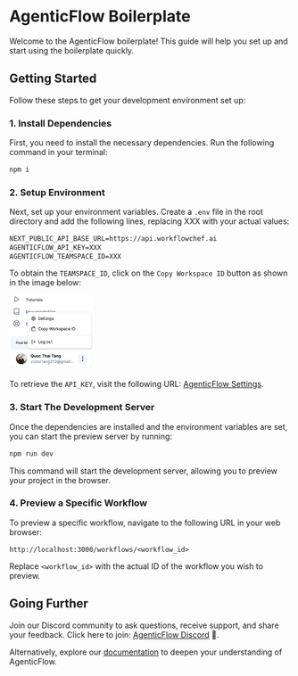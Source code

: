 # AgenticFlow Boilerplate

Welcome to the AgenticFlow boilerplate! This guide will help you set up and start using the boilerplate quickly.

## Getting Started

Follow these steps to get your development environment set up:

### 1. Install Dependencies

First, you need to install the necessary dependencies. Run the following command in your terminal:

```bash
npm i
```

### 2. Setup Environment

Next, set up your environment variables. Create a `.env` file in the root directory and add the following lines, replacing XXX with your actual values:

```text
NEXT_PUBLIC_API_BASE_URL=https://api.workflowchef.ai
AGENTICFLOW_API_KEY=XXX
AGENTICFLOW_TEAMSPACE_ID=XXX
```

To obtain the `TEAMSPACE_ID`, click on the `Copy Workspace ID` button as shown in the image below:

<img src="./img/teamspace_id.png" width="30%" />

To retrieve the `API_KEY`, visit the following URL: [AgenticFlow Settings](https://app.agenticflow.ai/settings).

### 3. Start The Development Server

Once the dependencies are installed and the environment variables are set, you can start the preview server by running:

```bash
npm run dev
```

This command will start the development server, allowing you to preview your project in the browser.

### 4. Preview a Specific Workflow

To preview a specific workflow, navigate to the following URL in your web browser:

```text
http://localhost:3000/workflows/<workflow_id>
```

Replace `<workflow_id>` with the actual ID of the workflow you wish to preview.

## Going Further

Join our Discord community to ask questions, receive support, and share your feedback. Click here to join: [AgenticFlow Discord](https://qra.ai/hackhcmc) 🚀.

Alternatively, explore our [documentation](https://docs.agenticflow.ai/get-started/key-concepts) to deepen your understanding of AgenticFlow.
